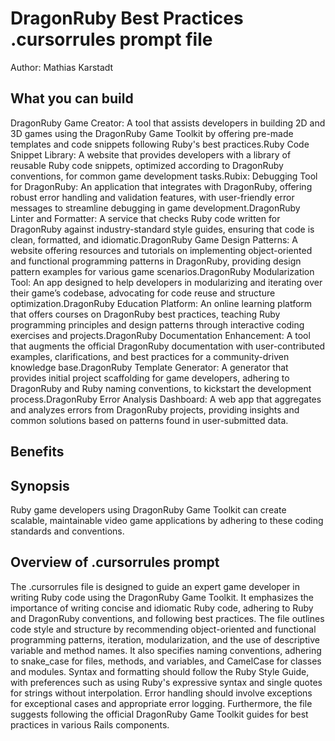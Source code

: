 # DragonRuby Best Practices .cursorrules prompt file

Author: Mathias Karstadt

## What you can build
DragonRuby Game Creator: A tool that assists developers in building 2D and 3D games using the DragonRuby Game Toolkit by offering pre-made templates and code snippets following Ruby's best practices.Ruby Code Snippet Library: A website that provides developers with a library of reusable Ruby code snippets, optimized according to DragonRuby conventions, for common game development tasks.Rubix: Debugging Tool for DragonRuby: An application that integrates with DragonRuby, offering robust error handling and validation features, with user-friendly error messages to streamline debugging in game development.DragonRuby Linter and Formatter: A service that checks Ruby code written for DragonRuby against industry-standard style guides, ensuring that code is clean, formatted, and idiomatic.DragonRuby Game Design Patterns: A website offering resources and tutorials on implementing object-oriented and functional programming patterns in DragonRuby, providing design pattern examples for various game scenarios.DragonRuby Modularization Tool: An app designed to help developers in modularizing and iterating over their game’s codebase, advocating for code reuse and structure optimization.DragonRuby Education Platform: An online learning platform that offers courses on DragonRuby best practices, teaching Ruby programming principles and design patterns through interactive coding exercises and projects.DragonRuby Documentation Enhancement: A tool that augments the official DragonRuby documentation with user-contributed examples, clarifications, and best practices for a community-driven knowledge base.DragonRuby Template Generator: A generator that provides initial project scaffolding for game developers, adhering to DragonRuby and Ruby naming conventions, to kickstart the development process.DragonRuby Error Analysis Dashboard: A web app that aggregates and analyzes errors from DragonRuby projects, providing insights and common solutions based on patterns found in user-submitted data.

## Benefits


## Synopsis
Ruby game developers using DragonRuby Game Toolkit can create scalable, maintainable video game applications by adhering to these coding standards and conventions.

## Overview of .cursorrules prompt
The .cursorrules file is designed to guide an expert game developer in writing Ruby code using the DragonRuby Game Toolkit. It emphasizes the importance of writing concise and idiomatic Ruby code, adhering to Ruby and DragonRuby conventions, and following best practices. The file outlines code style and structure by recommending object-oriented and functional programming patterns, iteration, modularization, and the use of descriptive variable and method names. It also specifies naming conventions, adhering to snake_case for files, methods, and variables, and CamelCase for classes and modules. Syntax and formatting should follow the Ruby Style Guide, with preferences such as using Ruby's expressive syntax and single quotes for strings without interpolation. Error handling should involve exceptions for exceptional cases and appropriate error logging. Furthermore, the file suggests following the official DragonRuby Game Toolkit guides for best practices in various Rails components.

